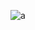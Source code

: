 ![a](https://github-readme-stats.vercel.app/api?username=feitgemel&theme=dark&hide_border=false&include_all_commits=false&count_private=true)